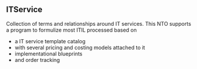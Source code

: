 ITService
-----

Collection of terms and relationships around IT services. This NTO supports a program to formulize most ITIL processed based on

* a IT service template catalog
* with several pricing and costing models attached to it
* implementational blueprints
* and order tracking
